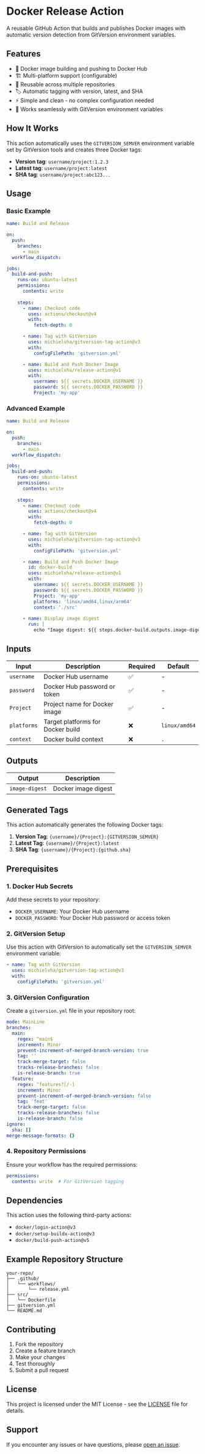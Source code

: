 # Docker Release Action

A reusable GitHub Action that builds and publishes Docker images with automatic version detection from GitVersion environment variables.

## Features

- 🐳 Docker image building and pushing to Docker Hub
- 🏗️ Multi-platform support (configurable)
- 🔄 Reusable across multiple repositories
- 🏷️ Automatic tagging with version, latest, and SHA
- ⚡ Simple and clean - no complex configuration needed
- 🎯 Works seamlessly with GitVersion environment variables

## How It Works

This action automatically uses the `GITVERSION_SEMVER` environment variable set by GitVersion tools and creates three Docker tags:
- **Version tag**: `username/project:1.2.3`
- **Latest tag**: `username/project:latest`  
- **SHA tag**: `username/project:abc123...`

## Usage

### Basic Example

```yaml
name: Build and Release

on:
  push:
    branches:
      - main
  workflow_dispatch:

jobs:
  build-and-push:
    runs-on: ubuntu-latest
    permissions:
      contents: write
    
    steps:
      - name: Checkout code
        uses: actions/checkout@v4
        with:
          fetch-depth: 0

      - name: Tag with GitVersion
        uses: michielvha/gitversion-tag-action@v3
        with:
          configFilePath: 'gitversion.yml'

      - name: Build and Push Docker Image
        uses: michielvha/release-action@v1
        with:
          username: ${{ secrets.DOCKER_USERNAME }}
          password: ${{ secrets.DOCKER_PASSWORD }}
          Project: 'my-app'
```

### Advanced Example

```yaml
name: Build and Release

on:
  push:
    branches:
      - main
  workflow_dispatch:

jobs:
  build-and-push:
    runs-on: ubuntu-latest
    permissions:
      contents: write
    
    steps:
      - name: Checkout code
        uses: actions/checkout@v4
        with:
          fetch-depth: 0

      - name: Tag with GitVersion
        uses: michielvha/gitversion-tag-action@v3
        with:
          configFilePath: 'gitversion.yml'

      - name: Build and Push Docker Image
        id: docker-build
        uses: michielvha/release-action@v1
        with:
          username: ${{ secrets.DOCKER_USERNAME }}
          password: ${{ secrets.DOCKER_PASSWORD }}
          Project: 'my-app'
          platforms: 'linux/amd64,linux/arm64'
          context: './src'
      
      - name: Display image digest
        run: |
          echo "Image digest: ${{ steps.docker-build.outputs.image-digest }}"
```

## Inputs

| Input | Description | Required | Default |
|-------|-------------|----------|---------|
| `username` | Docker Hub username | ✅ | - |
| `password` | Docker Hub password or token | ✅ | - |
| `Project` | Project name for Docker image | ✅ | - |
| `platforms` | Target platforms for Docker build | ❌ | `linux/amd64` |
| `context` | Docker build context | ❌ | `.` |

## Outputs

| Output | Description |
|--------|-------------|
| `image-digest` | Docker image digest |

## Generated Tags

This action automatically generates the following Docker tags:

1. **Version Tag**: `{username}/{Project}:{GITVERSION_SEMVER}`
2. **Latest Tag**: `{username}/{Project}:latest`
3. **SHA Tag**: `{username}/{Project}:{github.sha}`

## Prerequisites

### 1. Docker Hub Secrets

Add these secrets to your repository:

- `DOCKER_USERNAME`: Your Docker Hub username
- `DOCKER_PASSWORD`: Your Docker Hub password or access token

### 2. GitVersion Setup

Use this action with GitVersion to automatically set the `GITVERSION_SEMVER` environment variable:

```yaml
- name: Tag with GitVersion
  uses: michielvha/gitversion-tag-action@v3
  with:
    configFilePath: 'gitversion.yml'
```

### 3. GitVersion Configuration

Create a `gitversion.yml` file in your repository root:

```yaml
mode: MainLine
branches:
  main:
    regex: ^main$
    increment: Minor
    prevent-increment-of-merged-branch-version: true
    tag: ''
    track-merge-target: false
    tracks-release-branches: false
    is-release-branch: true
  feature:
    regex: ^features?[/-]
    increment: Minor
    prevent-increment-of-merged-branch-version: false
    tag: 'feat'
    track-merge-target: false
    tracks-release-branches: false
    is-release-branch: false
ignore:
  sha: []
merge-message-formats: {}
```

### 4. Repository Permissions

Ensure your workflow has the required permissions:

```yaml
permissions:
  contents: write  # For GitVersion tagging
```

## Dependencies

This action uses the following third-party actions:

- `docker/login-action@v3`
- `docker/setup-buildx-action@v3`
- `docker/build-push-action@v5`

## Example Repository Structure

```
your-repo/
├── .github/
│   └── workflows/
│       └── release.yml
├── src/
│   └── Dockerfile
├── gitversion.yml
└── README.md
```

## Contributing

1. Fork the repository
2. Create a feature branch
3. Make your changes
4. Test thoroughly
5. Submit a pull request

## License

This project is licensed under the MIT License - see the [LICENSE](LICENSE) file for details.

## Support

If you encounter any issues or have questions, please [open an issue](https://github.com/michielvha/release-action/issues).
